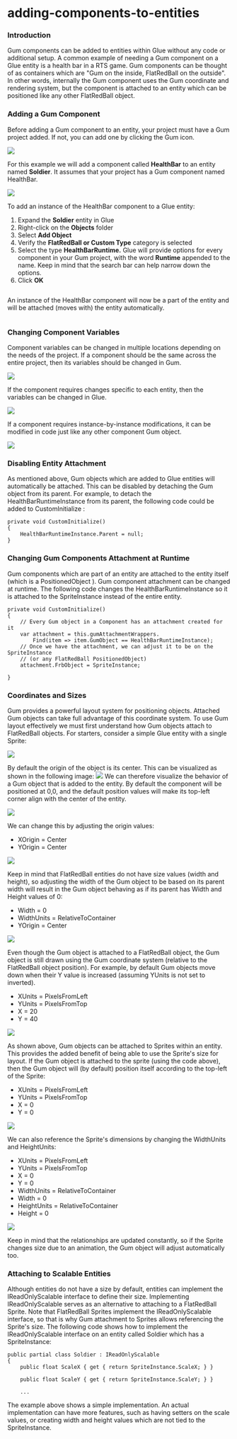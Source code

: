 # adding-components-to-entities

### Introduction

Gum components can be added to entities within Glue without any code or additional setup. A common example of needing a Gum component on a Glue entity is a health bar in a RTS game. Gum components can be thought of as containers which are "Gum on the inside, FlatRedBall on the outside". In other words, internally the Gum component uses the Gum coordinate and rendering system, but the component is attached to an entity which can be positioned like any other FlatRedBall object.

### Adding a Gum Component

Before adding a Gum component to an entity, your project must have a Gum project added. If not, you can add one by clicking the Gum icon.

![](../../../media/2020-10-img_5f920612a27d5.png)

For this example we will add a component called **HealthBar** to an entity named **Soldier**. It assumes that your project has a Gum component named HealthBar.

![](../../../media/2020-01-img_5e32406153abb-e1581456365306.png)

To add an instance of the HealthBar component to a Glue entity:

1. Expand the **Soldier** entity in Glue
2. Right-click on the **Objects** folder
3. Select **Add Object**
4. Verify the **FlatRedBall or Custom Type** category is selected
5. Select the type **HealthBarRuntime.** Glue will provide options for every component in your Gum project, with the word **Runtime** appended to the name. Keep in mind that the search bar can help narrow down the options.
6. Click **OK**



<figure><img src="../../../media/2018-04-2018-04-03_06-56-33.gif" alt=""><figcaption></figcaption></figure>

 An instance of the HealthBar component will now be a part of the entity and will be attached (moves with) the entity automatically. 

<figure><img src="../../../media/2018-04-2018-04-03_07-47-13.gif" alt=""><figcaption></figcaption></figure>



### Changing Component Variables

Component variables can be changed in multiple locations depending on the needs of the project. If a component should be the same across the entire project, then its variables should be changed in Gum.

![](../../../media/2018-04-img_5ac382c5d79d3.png)

If the component requires changes specific to each entity, then the variables can be changed in Glue.

![](../../../media/2018-04-img_5ac383b28305d.png)

If a component requires instance-by-instance modifications, it can be modified in code just like any other component Gum object.

![](../../../media/2018-04-img_5ac384828b05a.png)

### Disabling Entity Attachment

As mentioned above, Gum objects which are added to Glue entities will automatically be attached. This can be disabled by detaching the Gum object from its parent. For example, to detach the HealthBarRuntimeInstance  from its parent, the following code could be added to CustomInitialize :

```lang:c#
private void CustomInitialize()
{
    HealthBarRuntimeInstance.Parent = null;
}
```

### Changing Gum Components Attachment at Runtime

Gum components which are part of an entity are attached to the entity itself (which is a PositionedObject ). Gum component attachment can be changed at runtime. The following code changes the HealthBarRuntimeInstance  so it is attached to the SpriteInstance  instead of the entire entity.

```lang:c#
private void CustomInitialize()
{
    // Every Gum object in a Component has an attachment created for it
    var attachment = this.gumAttachmentWrappers.
        Find(item => item.GumObject == HealthBarRuntimeInstance);
    // Once we have the attachment, we can adjust it to be on the SpriteInstance
    // (or any FlatRedBall PositionedObject)
    attachment.FrbObject = SpriteInstance;

}
```

### Coordinates and Sizes

Gum provides a powerful layout system for positioning objects. Attached Gum objects can take full advantage of this coordinate system. To use Gum layout effectively we must first understand how Gum objects attach to FlatRedBall objects. For starters, consider a simple Glue entity with a single Sprite:

![](../../../media/2018-04-img_5ac3a273ddcac.png)

By default the origin of the object is its center. This can be visualized as shown in the following image: ![](../../../media/2018-04-img_5ac3a2c63ca8a.png) We can therefore visualize the behavior of a Gum object that is added to the entity. By default the component will be positioned at 0,0, and the default position values will make its top-left corner align with the center of the entity.

![](../../../media/2018-04-img_5ac3a5294d5f7.png)

We can change this by adjusting the origin values:

* XOrigin = Center
* YOrigin = Center

![](../../../media/2018-04-img_5ac3a586b4085.png)

Keep in mind that FlatRedBall entities do not have size values (width and height), so adjusting the width of the Gum object to be based on its parent width will result in the Gum object behaving as if its parent has Width and Height values of 0:

* Width = 0
* WidthUnits = RelativeToContainer
* YOrigin = Center

![](../../../media/2018-04-img_5ac3a62503bce.png)

Even though the Gum object is attached to a FlatRedBall object, the Gum object is still drawn using the Gum coordinate system (relative to the FlatRedBall object position). For example, by default Gum objects move down when their Y value is increased (assuming YUnits is not set to inverted).

* XUnits = PixelsFromLeft
* YUnits = PixelsFromTop
* X = 20
* Y = 40

![](../../../media/2018-04-img_5ac3a736695e4.png)

As shown above, Gum objects can be attached to Sprites within an entity. This provides the added benefit of being able to use the Sprite's size for layout. If the Gum object is attached to the sprite (using the code above), then the Gum object will (by default) position itself according to the top-left of the Sprite:

* XUnits = PixelsFromLeft
* YUnits = PixelsFromTop
* X = 0
* Y = 0

![](../../../media/2018-04-img_5ac3a7c7ee002.png)

We can also reference the Sprite's dimensions by changing the WidthUnits and HeightUnits:

* XUnits = PixelsFromLeft
* YUnits = PixelsFromTop
* X = 0
* Y = 0
* WidthUnits = RelativeToContainer
* Width = 0
* HeightUnits = RelativeToContainer
* Height = 0

![](../../../media/2018-04-img_5ac3a816a6e4f.png)

Keep in mind that the relationships are updated constantly, so if the Sprite changes size due to an animation, the Gum object will adjust automatically too.

### Attaching to Scalable Entities

Although entities do not have a size by default, entities can implement the IReadOnlyScalable  interface to define their size. Implementing IReadOnlyScalable  serves as an alternative to attaching to a FlatRedBall Sprite. Note that FlatRedBall Sprites implement the IReadOnlyScalable  interface, so that is why Gum attachment to Sprites allows referencing the Sprite's size. The following code shows how to implement the IReadOnlyScalable  interface on an entity called Soldier which has a SpriteInstance:

```lang:c#
public partial class Soldier : IReadOnlyScalable
{
    public float ScaleX { get { return SpriteInstance.ScaleX; } }

    public float ScaleY { get { return SpriteInstance.ScaleY; } }

    ...
```

The example above shows a simple implementation. An actual implementation can have more features, such as having setters on the scale values, or creating width and height values which are not tied to the SpriteInstance.
